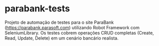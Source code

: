 # parabank-tests
Projeto de automação de testes para o site ParaBank (https://parabank.parasoft.com) utilizando Robot Framework com SeleniumLibrary. Os testes cobrem operações CRUD completas (Create, Read, Update, Delete) em um cenário bancário realista.
